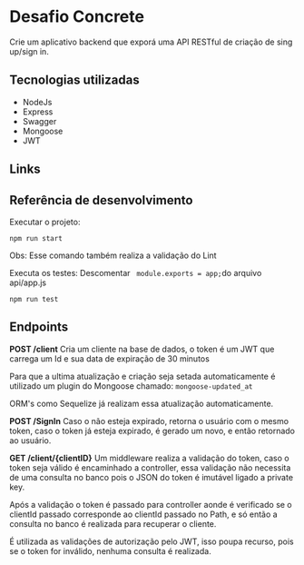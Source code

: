 # Desafio Concrete
Crie um aplicativo backend que exporá uma API RESTful de criação de sing up/sign in.
## Tecnologias utilizadas 

 - NodeJs
 - Express
 - Swagger
 - Mongoose
 - JWT
## Links 

## Referência de desenvolvimento

Executar o projeto:
  

    npm run start
   Obs: Esse comando também realiza a validação do Lint

   Executa os testes:
   Descomentar ` module.exports = app;`do arquivo api/app.js
   

    npm run test

 
## Endpoints 

**POST /client**
Cria um cliente na base de dados, o token é um JWT que carrega um Id e sua data de expiração de 30 minutos

Para que a ultima atualização e criação seja setada automaticamente é utilizado um plugin do Mongoose chamado: `mongoose-updated_at` 

ORM's como Sequelize já realizam essa atualização automaticamente.

**POST /SignIn**
Caso o não esteja expirado, retorna o usuário com o mesmo token, caso o token já esteja expirado, é gerado um novo, e então retornado ao usuário. 

**GET /client/{clientID}**
Um middleware realiza a validação do token, caso o token seja válido é encaminhado a controller, essa validação não necessita de uma consulta no banco pois o JSON do token é imutável ligado a private key. 

Após a validação o token é passado para controller aonde é verificado se o clientId passado corresponde ao clientId passado no Path, e só então a consulta no banco é realizada para recuperar o cliente. 

É utilizada as validações de autorização pelo JWT, isso poupa recurso, pois se o token for inválido, nenhuma consulta é realizada. 
